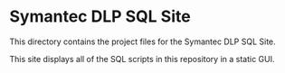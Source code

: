 # Symantec DLP SQL Site

This directory contains the project files for the Symantec DLP SQL Site.

This site displays all of the SQL scripts in this repository in a static GUI.